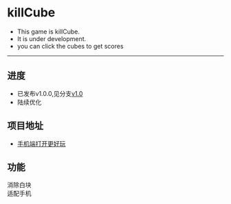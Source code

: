 # killCube
- This game is killCube.
- It is under development.
- you can click the cubes to get scores

***********************

## **进度**

- 已发布v1.0.0,见分支[v1.0](https://github.com/iamsail/killCube/tree/v1.0)
- 陆续优化

## **项目地址**
- [手机端打开更好玩](http://www.sail.name/killCube/)

## **功能**

消除白块 <br>
适配手机